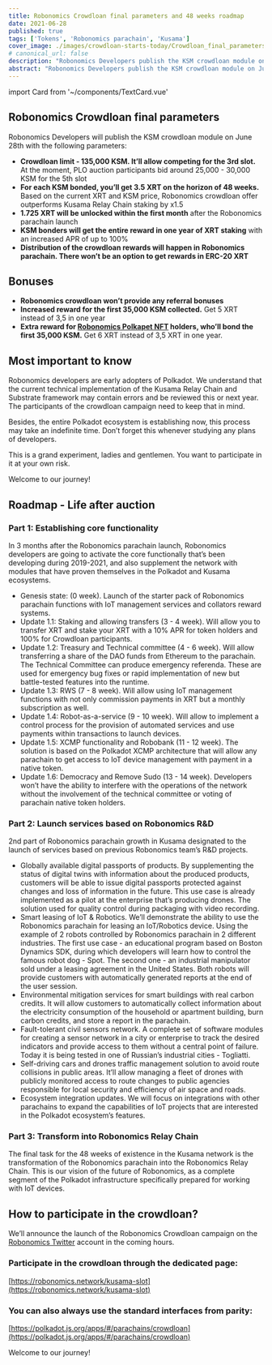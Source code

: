 ```yaml
---
title: Robonomics Crowdloan final parameters and 48 weeks roadmap
date: 2021-06-28
published: true
tags: ['Tokens', 'Robonomics parachain', 'Kusama']
cover_image: ./images/crowdloan-starts-today/Crowdloan_final_parameters_Roadmap_blog.jpg
# canonical_url: false
description: "Robonomics Developers publish the KSM crowdloan module on June 28th. Meet final parameters, increased rewards, Robonomics development plans after auction."
abstract: "Robonomics Developers publish the KSM crowdloan module on June 28th. Meet final parameters, increased rewards, Robonomics development plans after auction."
---
```

import Card from '~/components/TextCard.vue'

## Robonomics Crowdloan final parameters

Robonomics Developers will publish the KSM crowdloan module on June 28th with the following parameters:

* **Crowdloan limit - 135,000 KSM. It’ll allow competing for the 3rd slot.** At the moment, PLO auction participants bid around 25,000 - 30,000 KSM for the 5th slot
* **For each KSM bonded, you’ll get 3.5 XRT on the horizon of 48 weeks.** Based on the current XRT and KSM price, Robonomics crowdloan offer outperforms Kusama Relay Chain staking by x1.5
* **1.725 XRT will be unlocked within the first month** after the Robonomics parachain launch
* **KSM bonders will get the entire reward in one year of XRT staking** with an increased APR of up to 100%
* **Distribution of the crowdloan rewards will happen in Robonomics parachain. There won’t be an option to get rewards in ERC-20 XRT**

## Bonuses

* **Robonomics crowdloan won’t provide any referral bonuses**
* **Increased reward for the first 35,000 KSM collected.** Get 5 XRT instead of 3,5 in one year
* **Extra reward for [Robonomics Polkapet NFT](https://opensea.io/assets/0x8cb813bf27dc744fc5fb6ba7515504de45d39e08/24) holders, who’ll bond the first 35,000 KSM.** Get 6 XRT instead of 3,5 XRT in one year.

## Most important to know

Robonomics developers are early adopters of Polkadot. We understand that the current technical implementation of the Kusama Relay Chain and Substrate framework may contain errors and be reviewed this or next year. The participants of the crowdloan campaign need to keep that in mind.

Besides, the entire Polkadot ecosystem is establishing now, this process may take an indefinite time. Don’t forget this whenever studying any plans of developers.

This is a grand experiment, ladies and gentlemen.
You want to participate in it at your own risk.

Welcome to our journey!

## Roadmap - Life after auction

<Card :back="'transparent'">

### Part 1: Establishing core functionality

In 3 months after the Robonomics parachain launch, Robonomics developers are going to activate the core functionally that’s been developing during 2019-2021, and also supplement the network with modules that have proven themselves in the Polkadot and Kusama ecosystems.

* Genesis state: (0 week). Launch of the starter pack of Robonomics parachain functions with IoT management services and collators reward systems.
* Update 1.1: Staking and allowing transfers (3 - 4 week). Will allow you to transfer XRT and stake your XRT with a 10% APR for token holders and 100% for Crowdloan participants.
* Update 1.2: Treasury and Technical committee (4 - 6 week). Will allow transferring a share of the DAO funds from Ethereum to the parachain. The Technical Committee can produce emergency referenda. These are used for emergency bug fixes or rapid implementation of new but battle-tested features into the runtime.
* Update 1.3: RWS (7 - 8 week). Will allow using IoT management functions with not only commission payments in XRT but a monthly subscription as well.
* Update 1.4: Robot-as-a-service (9 - 10 week). Will allow to implement a control process for the provision of automated services and use payments within transactions to launch devices.
* Update 1.5: XCMP functionality and Robobank (11 - 12 week). The solution is based on the Polkadot XCMP architecture that will allow any parachain to get access to IoT device management with payment in a native token.
* Update 1.6: Democracy and Remove Sudo (13 - 14 week). Developers won’t have the ability to interfere with the operations of the network without the involvement of the technical committee or voting of parachain native token holders.

</Card>

<Card :back="'transparent'">

### Part 2: Launch services based on Robonomics R&D

2nd part of Robonomics parachain growth in Kusama designated to the launch of services based on previous Robonomics team’s R&D projects.

* Globally available digital passports of products. By supplementing the status of digital twins with information about the produced products, customers will be able to issue digital passports protected against changes and loss of information in the future. This use case is already implemented as a pilot at the enterprise that’s producing drones. The solution used for quality control during packaging with video recording.
* Smart leasing of IoT & Robotics. We’ll demonstrate the ability to use the Robonomics parachain for leasing an IoT/Robotics device. Using the example of 2 robots controlled by Robonomics parachain in 2 different industries.  The first use case - an educational program based on Boston Dynamics SDK, during which developers will learn how to control the famous robot dog - Spot. The second one - an industrial manipulator sold under a leasing agreement in the United States. Both robots will provide customers with automatically generated reports at the end of the user session.
* Environmental mitigation services for smart buildings with real carbon credits. It will allow customers to automatically collect information about the electricity consumption of the household or apartment building, burn carbon credits, and store a report in the parachain.
* Fault-tolerant civil sensors network. A complete set of software modules for creating a sensor network in a city or enterprise to track the desired indicators and provide access to them without a central point of failure. Today it is being tested in one of Russian’s industrial cities - Togliatti.
* Self-driving cars and drones traffic management solution to avoid route collisions in public areas. It’ll allow managing a fleet of drones with publicly monitored access to route changes to public agencies responsible for local security and efficiency of air space and roads.
* Ecosystem integration updates. We will focus on integrations with other parachains to expand the capabilities of IoT projects that are interested in the Polkadot ecosystem’s features.

</Card>

<Card :back="'transparent'">

### Part 3: Transform into Robonomics Relay Chain

The final task for the 48 weeks of existence in the Kusama network is the transformation of the Robonomics parachain into the Robonomics Relay Chain. This is our vision of the future of Robonomics, as a complete segment of the Polkadot infrastructure specifically prepared for working with IoT devices.

</Card>

## How to participate in the crowdloan?

We’ll announce the launch of the Robonomics Crowdloan campaign on the [Robonomics Twitter](https://twitter.com/AIRA_Robonomics) account in the coming hours.

<Card :back="'transparent'">

### Participate in the crowdloan through the dedicated page:

[https://robonomics.network/kusama-slot](https://robonomics.network/kusama-slot)

</Card>

<Card :back="'transparent'">

### You can also always use the standard interfaces from parity:

[https://polkadot.js.org/apps/#/parachains/crowdloan](https://polkadot.js.org/apps/#/parachains/crowdloan)

</Card>

Welcome to our journey!